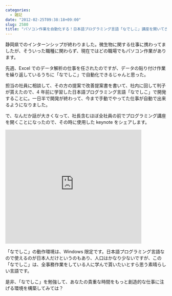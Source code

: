```yaml
---
categories:
  - 雑記
date: "2012-02-25T09:38:18+09:00"
slug: 2580
title: "パソコン作業を自動化する！日本語プログラミング言語「なでしこ」講座を開いてきました"
---
```


静岡県でのインターンシップが終わりました。微生物に関する仕事に携わってましたが、そういった職種に関わらず、現在ではどの職場でもパソコン作業があります。

先週、Excel でのデータ解析の仕事を任されたのですが、データの貼り付け作業を繰り返しているうちに「なでしこ」で自動化できるじゃんと思った。

担当の社員に相談して、その方の提案で改善提案書を書いて、社内に回して判子が貰えたので、4 年前に学習した日本語プログラミング言語「なでしこ」で開発することに。一日半で開発が終わって、今まで手動でやってた仕事が自動で出来るようになりました。

で、なんだか話が大きくなって、社長含むほぼ全社員の前でプログラミング講座を開くことになったので、その時に使用した keynote をシェアします。

<div class="iframe-wrapper">
  <iframe width="425" height="355" src="http://www.slideshare.net/slideshow/embed_code/11739821" allowfullscreen frameborder="0"></iframe>
</div>

「なでしこ」の動作環境は、Windows 限定です。日本語プログラミング言語なので使えるのが日本人だけというのもあり、人口はかなり少ないですが、この「なでしこ」は、全事務作業をしている人に学んで貰いたいとすら思う素晴らしい言語です。

是非、「なでしこ」を勉強して、あなたの貴重な時間をもっと創造的な仕事に注げる環境を構築してみては？

<amazon id="4883376036" title="日本語プログラム言語なでしこ公式バイブル" src="https://images-na.ssl-images-amazon.com/images/I/41c-k6zEUQL._SL160_.jpg">
